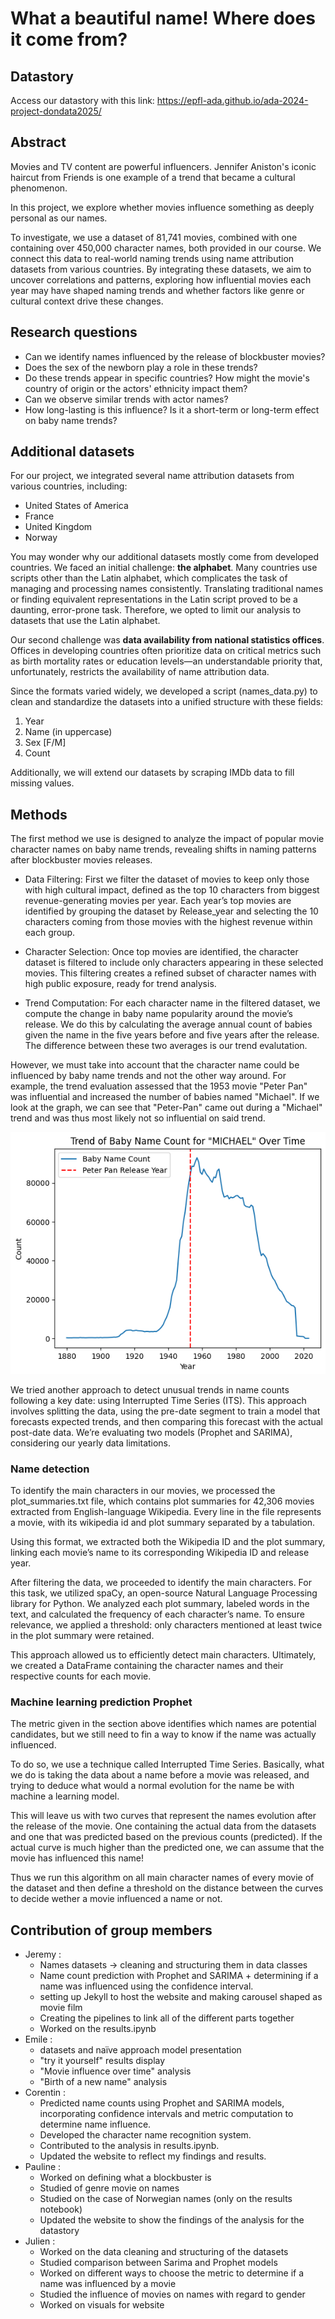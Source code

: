 
# What a beautiful name! Where does it come from?

## Datastory

Access our datastory with this link: https://epfl-ada.github.io/ada-2024-project-dondata2025/

## Abstract

Movies and TV content are powerful influencers. Jennifer Aniston's iconic haircut from Friends is one example of a trend that became a cultural phenomenon.

In this project, we explore whether movies influence something as deeply personal as our names.

To investigate, we use a dataset of 81,741 movies, combined with one containing over 450,000 character names, both provided in our course. We connect this data to real-world naming trends using name attribution datasets from various countries. By integrating these datasets, we aim to uncover correlations and patterns, exploring how influential movies each year may have shaped naming trends and whether factors like genre or cultural context drive these changes.

## Research questions

- Can we identify names influenced by the release of blockbuster movies?
- Does the sex of the newborn play a role in these trends?
- Do these trends appear in specific countries? How might the movie's country of origin or the actors' ethnicity impact them?
- Can we observe similar trends with actor names?
- How long-lasting is this influence? Is it a short-term or long-term effect on baby name trends?

## Additional datasets

For our project, we integrated several name attribution datasets from various countries, including:

- United States of America
- France
- United Kingdom
- Norway

You may wonder why our additional datasets mostly come from developed countries. We faced an initial challenge: **the alphabet**. Many countries use scripts other than the Latin alphabet, which complicates the task of managing and processing names consistently. Translating traditional names or finding equivalent representations in the Latin script proved to be a daunting, error-prone task.
Therefore, we opted to limit our analysis to datasets that use the Latin alphabet.

Our second challenge was **data availability from national statistics offices**. Offices in developing countries often prioritize data on critical metrics such as birth mortality rates or education levels—an understandable priority that, unfortunately, restricts the availability of name attribution data.

Since the formats varied widely, we developed a script (names_data.py) to clean and standardize the datasets into a unified structure with these fields:

1. Year
2. Name (in uppercase)
3. Sex [F/M]
4. Count

Additionally, we will extend our datasets by scraping IMDb data to fill missing values.

## Methods

The first method we use is designed to analyze the impact of popular movie character names on baby name trends, revealing shifts in naming patterns after blockbuster movies releases.

- Data Filtering: First we filter the dataset of movies to keep only those with high cultural impact, defined as the top 10 characters from biggest revenue-generating movies per year. Each year’s top movies are identified by grouping the dataset by Release_year and selecting the 10 characters coming from those movies with the highest revenue within each group.

- Character Selection: Once top movies are identified, the character dataset is filtered to include only characters appearing in these selected movies. This filtering creates a refined subset of character names with high public exposure, ready for trend analysis.

- Trend Computation: For each character name in the filtered dataset, we compute the change in baby name popularity around the movie’s release. We do this by calculating the average annual count of babies given the name in the five years before and five years after the release. The difference between these two averages is our trend evalutation.

However, we must take into account that the character name could be influenced by baby name trends and not the other way around. For example, the trend evaluation assessed that the 1953 movie "Peter Pan" was influential and increased the number of babies named "Michael". If we look at the graph, we can see that "Peter-Pan" came out during a "Michael" trend and was thus most likely not so influential on said trend.

![Michael graph](img/michael_graph.png)

We tried another approach to detect unusual trends in name counts following a key date: using Interrupted Time Series (ITS). This approach involves splitting the data, using the pre-date segment to train a model that forecasts expected trends, and then comparing this forecast with the actual post-date data. We’re evaluating two models (Prophet and SARIMA), considering our yearly data limitations.

### Name detection

To identify the main characters in our movies, we processed the plot_summaries.txt file, which contains plot summaries for 42,306 movies extracted from English-language Wikipedia.
Every line in the file represents a movie, with its wikipedia id and plot summary separated by a tabulation.

Using this format, we extracted both the Wikipedia ID and the plot summary, linking each movie’s name to its corresponding Wikipedia ID and release year.

After filtering the data, we proceeded to identify the main characters. For this task, we utilized spaCy, an open-source Natural Language Processing library for Python. We analyzed each plot summary, labeled words in the text, and calculated the frequency of each character’s name. To ensure relevance, we applied a threshold: only characters mentioned at least twice in the plot summary were retained.

This approach allowed us to efficiently detect main characters. Ultimately, we created a DataFrame containing the character names and their respective counts for each movie.

### Machine learning prediction Prophet

The metric given in the section above identifies which names are potential candidates, but we still need to fin a way to know if the name was actually influenced.

To do so, we use a technique called Interrupted Time Series. Basically, what we do is taking the data about a name before a movie was released, and trying to deduce what would a normal evolution for the name be with machine a learning model.

This will leave us with two curves that represent the names evolution after the release of the movie. One containing the actual data from the datasets and one that was predicted based on the previous counts (predicted). If the actual curve is much higher than the predicted one, we can assume that the movie has influenced this name! 

Thus we run this algorithm on all main character names of every movie of the dataset and then define a threshold on the distance between the curves to decide wether a movie influenced a name or not.

## Contribution of group members 
- Jeremy : 
    - Names datasets -> cleaning and structuring them in data classes 
    - Name count prediction with Prophet and SARIMA + determining if a name was influenced using the confidence interval.
    - setting up Jekyll to host the website and making carousel shaped as movie film
    - Creating the pipelines to link all of the different parts together
    - Worked on the results.ipynb
- Emile :
    - datasets and naïve approach model presentation
    - "try it yourself" results display
    - "Movie influence over time" analysis
    - "Birth of a new name" analysis
- Corentin :
    - Predicted name counts using Prophet and SARIMA models, incorporating confidence intervals and metric computation to determine name influence.
    - Developed the character name recognition system.
    - Contributed to the analysis in results.ipynb.
    - Updated the website to reflect my findings and results.
 - Pauline :
    - Worked on defining what a blockbuster is
    - Studied of genre movie on names
    - Studied on the case of Norwegian names (only on the results notebook)
    - Updated the website to show the findings of the analysis for the datastory
 - Julien : 
   - Worked on the data cleaning and structuring of the datasets
   - Studied comparison between Sarima and Prophet models
   - Worked on different ways to choose the metric to determine if a name was influenced by a movie
   - Studied the influence of movies on names with regard to gender
   - Worked on visuals for website


   
